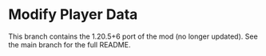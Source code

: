 # Modify Player Data

This branch contains the 1.20.5+6 port of the mod (no longer updated). See the main branch for the full README.
